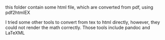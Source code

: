 this folder contain some html file, which are converted from pdf, using pdf2htmlEX

I tried some other tools to convert from tex to html directly, however, they could not render the math correctly. Those tools include pandoc and LaTeXML